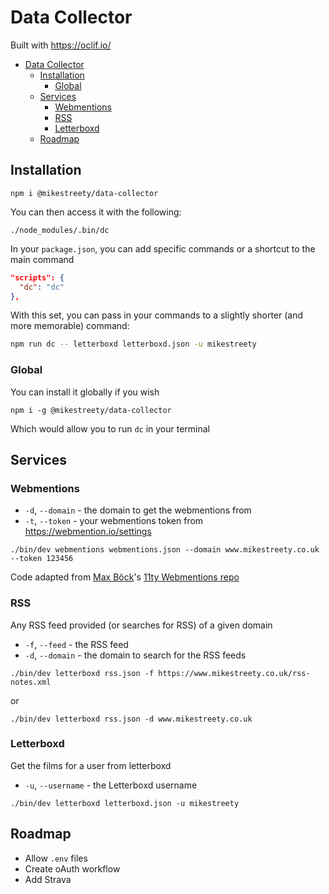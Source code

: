 # Data Collector

Built with https://oclif.io/

- [Data Collector](#data-collector)
	- [Installation](#installation)
		- [Global](#global)
	- [Services](#services)
		- [Webmentions](#webmentions)
		- [RSS](#rss)
		- [Letterboxd](#letterboxd)
	- [Roadmap](#roadmap)

## Installation

```
npm i @mikestreety/data-collector
```

You can then access it with the following:

```
./node_modules/.bin/dc
```

In your `package.json`, you can add specific commands or a shortcut to the main command

```json
"scripts": {
  "dc": "dc"
},
```

With this set, you can pass in your commands to a slightly shorter (and more memorable) command:

```bash
npm run dc -- letterboxd letterboxd.json -u mikestreety
```

### Global

You can install it globally if you wish

```
npm i -g @mikestreety/data-collector
```

Which would allow you to run `dc` in your terminal

## Services

### Webmentions


- `-d`, `--domain` - the domain to get the webmentions from
- `-t`, `--token` - your webmentions token from https://webmention.io/settings

```
./bin/dev webmentions webmentions.json --domain www.mikestreety.co.uk --token 123456
```

Code adapted from [Max Böck](https://mxb.dev/)'s [11ty Webmentions repo](https://github.com/maxboeck/eleventy-webmentions)

### RSS

Any RSS feed provided (or searches for RSS) of a given domain

- `-f`, `--feed` - the RSS feed
- `-d`, `--domain` - the domain to search for the RSS feeds

```
./bin/dev letterboxd rss.json -f https://www.mikestreety.co.uk/rss-notes.xml
```

or

```
./bin/dev letterboxd rss.json -d www.mikestreety.co.uk
```

### Letterboxd

Get the films for a user from letterboxd

- `-u`, `--username` - the Letterboxd username

```
./bin/dev letterboxd letterboxd.json -u mikestreety
```

## Roadmap

- Allow `.env` files
- Create oAuth workflow
- Add Strava
